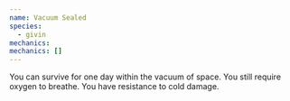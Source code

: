 ```yaml
---
name: Vacuum Sealed
species:
  - givin
mechanics:
mechanics: []
---
```

You can survive for one day within the vacuum of space. You still require oxygen to breathe. You have resistance to cold damage.
